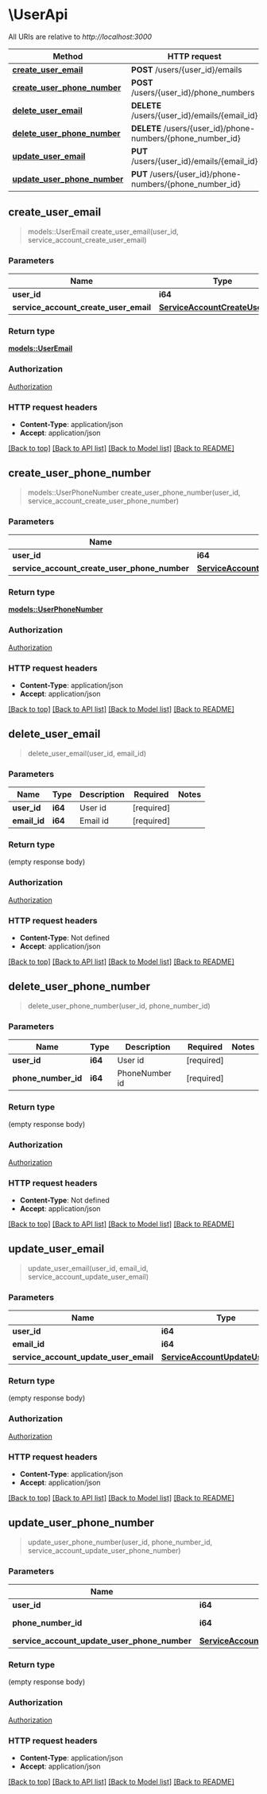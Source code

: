 # \UserApi

All URIs are relative to *http://localhost:3000*

Method | HTTP request | Description
------------- | ------------- | -------------
[**create_user_email**](UserApi.md#create_user_email) | **POST** /users/{user_id}/emails | 
[**create_user_phone_number**](UserApi.md#create_user_phone_number) | **POST** /users/{user_id}/phone_numbers | 
[**delete_user_email**](UserApi.md#delete_user_email) | **DELETE** /users/{user_id}/emails/{email_id} | 
[**delete_user_phone_number**](UserApi.md#delete_user_phone_number) | **DELETE** /users/{user_id}/phone-numbers/{phone_number_id} | 
[**update_user_email**](UserApi.md#update_user_email) | **PUT** /users/{user_id}/emails/{email_id} | 
[**update_user_phone_number**](UserApi.md#update_user_phone_number) | **PUT** /users/{user_id}/phone-numbers/{phone_number_id} | 



## create_user_email

> models::UserEmail create_user_email(user_id, service_account_create_user_email)


### Parameters


Name | Type | Description  | Required | Notes
------------- | ------------- | ------------- | ------------- | -------------
**user_id** | **i64** | User id | [required] |
**service_account_create_user_email** | [**ServiceAccountCreateUserEmail**](ServiceAccountCreateUserEmail.md) |  | [required] |

### Return type

[**models::UserEmail**](UserEmail.md)

### Authorization

[Authorization](../README.md#Authorization)

### HTTP request headers

- **Content-Type**: application/json
- **Accept**: application/json

[[Back to top]](#) [[Back to API list]](../README.md#documentation-for-api-endpoints) [[Back to Model list]](../README.md#documentation-for-models) [[Back to README]](../README.md)


## create_user_phone_number

> models::UserPhoneNumber create_user_phone_number(user_id, service_account_create_user_phone_number)


### Parameters


Name | Type | Description  | Required | Notes
------------- | ------------- | ------------- | ------------- | -------------
**user_id** | **i64** | User id | [required] |
**service_account_create_user_phone_number** | [**ServiceAccountCreateUserPhoneNumber**](ServiceAccountCreateUserPhoneNumber.md) |  | [required] |

### Return type

[**models::UserPhoneNumber**](UserPhoneNumber.md)

### Authorization

[Authorization](../README.md#Authorization)

### HTTP request headers

- **Content-Type**: application/json
- **Accept**: application/json

[[Back to top]](#) [[Back to API list]](../README.md#documentation-for-api-endpoints) [[Back to Model list]](../README.md#documentation-for-models) [[Back to README]](../README.md)


## delete_user_email

> delete_user_email(user_id, email_id)


### Parameters


Name | Type | Description  | Required | Notes
------------- | ------------- | ------------- | ------------- | -------------
**user_id** | **i64** | User id | [required] |
**email_id** | **i64** | Email id | [required] |

### Return type

 (empty response body)

### Authorization

[Authorization](../README.md#Authorization)

### HTTP request headers

- **Content-Type**: Not defined
- **Accept**: application/json

[[Back to top]](#) [[Back to API list]](../README.md#documentation-for-api-endpoints) [[Back to Model list]](../README.md#documentation-for-models) [[Back to README]](../README.md)


## delete_user_phone_number

> delete_user_phone_number(user_id, phone_number_id)


### Parameters


Name | Type | Description  | Required | Notes
------------- | ------------- | ------------- | ------------- | -------------
**user_id** | **i64** | User id | [required] |
**phone_number_id** | **i64** | PhoneNumber id | [required] |

### Return type

 (empty response body)

### Authorization

[Authorization](../README.md#Authorization)

### HTTP request headers

- **Content-Type**: Not defined
- **Accept**: application/json

[[Back to top]](#) [[Back to API list]](../README.md#documentation-for-api-endpoints) [[Back to Model list]](../README.md#documentation-for-models) [[Back to README]](../README.md)


## update_user_email

> update_user_email(user_id, email_id, service_account_update_user_email)


### Parameters


Name | Type | Description  | Required | Notes
------------- | ------------- | ------------- | ------------- | -------------
**user_id** | **i64** | User id | [required] |
**email_id** | **i64** | Email id | [required] |
**service_account_update_user_email** | [**ServiceAccountUpdateUserEmail**](ServiceAccountUpdateUserEmail.md) |  | [required] |

### Return type

 (empty response body)

### Authorization

[Authorization](../README.md#Authorization)

### HTTP request headers

- **Content-Type**: application/json
- **Accept**: application/json

[[Back to top]](#) [[Back to API list]](../README.md#documentation-for-api-endpoints) [[Back to Model list]](../README.md#documentation-for-models) [[Back to README]](../README.md)


## update_user_phone_number

> update_user_phone_number(user_id, phone_number_id, service_account_update_user_phone_number)


### Parameters


Name | Type | Description  | Required | Notes
------------- | ------------- | ------------- | ------------- | -------------
**user_id** | **i64** | User id | [required] |
**phone_number_id** | **i64** | PhoneNumber id | [required] |
**service_account_update_user_phone_number** | [**ServiceAccountUpdateUserPhoneNumber**](ServiceAccountUpdateUserPhoneNumber.md) |  | [required] |

### Return type

 (empty response body)

### Authorization

[Authorization](../README.md#Authorization)

### HTTP request headers

- **Content-Type**: application/json
- **Accept**: application/json

[[Back to top]](#) [[Back to API list]](../README.md#documentation-for-api-endpoints) [[Back to Model list]](../README.md#documentation-for-models) [[Back to README]](../README.md)


